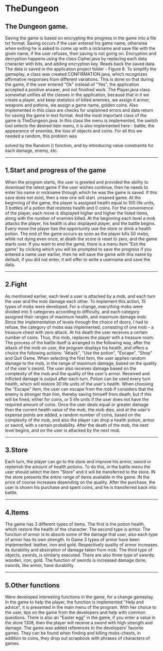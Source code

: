 # TheDungeon
The Dungeon game.
-----------------------------------
Saving the game is based on encrypting the progress in the game into a file
txt format. Saving occurs if the user entered his game
name, otherwise when exiting he is asked to come up with a nickname and save
file with the given name, if the user refuses, then saving is not
going on. Encryption and decryption happens using the class
Cipher.java by replacing each data character with bits, and adding
encryption key. Reads back the saved data.
The data is saved in the application project folder - Figure 8.
To simplify the gameplay, a class was created
CONFIRMATION.java, which recognizes affirmative responses from different
variations. This is done so that during the game, if the user
entered "Ok" instead of "Yes", the application accepted a positive answer, and not
finished work.
The Player.java class somewhat unifies all the classes in the application, because
that in it we create a player, and keep statistics of killed enemies,
we assign it armor, weapons and potions, we assign a game name, golden
coins. Also implemented in this class are checks for unplanned
errors and data return for saving the game in text format.
And the most important class of the game is TheDungeon.java. In this class
the menu is implemented, the switch tool selects the desired item
menu, it is also implemented here - battle, the appearance of enemies, the loss of objects and
coins. For all this we needed a random, this problem was

solved by the Random () function, and by introducing value constraints for each
damage, enemy, etc.

-----------------------------------
1.Start and progress of the game
------------------------------------
When the program starts, the user is greeted and provided
the ability to download the latest game if the user wishes
continue, then he needs to enter his name or nickname through which he was
the game is saved. If this save does not exist, then a new one will start.
unsaved game.
At the beginning of the game, the player is assigned health equal to
100 life units, 3 bottles of a potion that restores health
and 0 coins. For the convenience of the player, each move is displayed higher and higher
the listed items, along with the number of enemies killed. At the beginning
each level a mob attacks the player, his health is also displayed
player, and the battle begins. Every move the player has the opportunity
use the store or drink a health potion.
The end of the game occurs as soon as the player kills 50 mobs, while not
dying even once, at death the score is reset to zero, and the game starts over.
If you want to end the game, there is a menu item "Exit the game"
by clicking which you will be prompted to save the progress if you entered a name
user earlier, then he will save the game with this name by default, if
you did not enter, it will offer to write a username and save the data.

-------------------------------------------------------------------------
2.Fight
-------------------------------------------------------
As mentioned earlier, each level a user is attacked by a mob, and
each turn the user and the mob damage each other. To implement
this action, 15 types of mobs were developed. For a change, everything
mobs were divided into 5 categories according to difficulty, and each category
assigned their ranges of maximum health, and maximum damage
mob. Since the implementation of levels through the choice of doors, I had to
refuse, the category of mobs was implemented, consisting of one mob -
a treasure chest with zero attack. At his death
the user receives a certain number of coins. Thus, this mob,
replaces the player with a treasure room.
The process of the battle itself is arranged in the following way, after the attack of the mob on
user, the program displays his health, and offers a choice
the following actions: "Attack", "Use the potion", "Escape", "Shop"
and Quit Game. When selecting the first item, the user applies
random damage to the mob, in the range of maximum damage, based on
the quality of the user's sword. The user also receives damage based on
the complexity of the mob and the quality of the user's armor. Received and inflicted
damage is output after each turn. Potion can be used every turn
health, which will restore 30 life units of the user's health.
When choosing the "Escape" item, the user can escape from the mob if
considers that the enemy is stronger than him, thereby saving himself from death, but if
this will be fined, either for coins, or 5 life units if
the user does not have the required amount of coins.
Once the user deals equal or greater damage than
the current health value of the mob, the mob dies, and at the user's expense
points are added, a random number of coins, based on the complexity of the mob,
and also the player can drop a health potion, armor or sword, with a certain
probability. After the death of the mob, the next level begins, and on
the user is attacked by the next mob.

-----------------------------------------
3.Store
----------------------------------------
Each turn, the player can go to the store and improve his armor, sword
or replenish the amount of health potions. To do this, in the battle menu
the user should select the item "Store" and it will be transferred to the store. IN
the store presents the entire range of items available in the game. IN
the price of course increases depending on the quality. After the purchase,
the user is shown his purchase and spent coins, and he is transferred
back into battle.

--------------------------------------------------------------------------
4.Items
---------------------------------------------------------------------------
The game has 3 different types of items. The first is the potion
health, which restore the health of the character. The second type is armor.
The function of armor is to absorb some of the damage that
user, also each type of armor has its own strength. In Game
3 types of armor have been implemented: leather, iron and gold. Respectively
quality of armor increases its durability and absorption of damage taken from
mob. The third type of objects, swords, is similarly executed. There are also three
type of swords: wooden, iron, gold. The function of swords is
increased damage done, swords, like armor, have durability.

----------------------------------------------------------------
5.Other functions
--------------------------------------------------------------
Were developed interesting functions in the game, for a change
gameplay. In the game to help the player, the function is implemented
"Help and advice", it is presented in the main menu of the program. With her
choice to the user, tips on the game from the developers and
help with common questions.
There is also an "Easter egg" in the game, if you enter a value in the store
1308, then the player will receive a sword with high strength and damage. The game was
added references to the developers' favorite games. They can be found
when finding and killing mobs-chests, in addition to coins, they drop out
scrapbook with phrases of characters of games.
